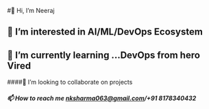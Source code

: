 #👋 Hi, I’m Neeraj
## 👀 I’m interested in AI/ML/DevOps Ecosystem
## 🌱 I’m currently learning ...DevOps from hero Vired
####💞️ I’m looking to collaborate on projects
##### 📫 How to reach me nksharma063@gmail.com/+91 8178340432

<!---
nksharma063/nksharma063 is a ✨ special ✨ repository because its `README.md` (this file) appears on your GitHub profile.
You can click the Preview link to take a look at your changes.
I am glad about the progress so far in AI ecosystem and will be glad to add more.
--->
